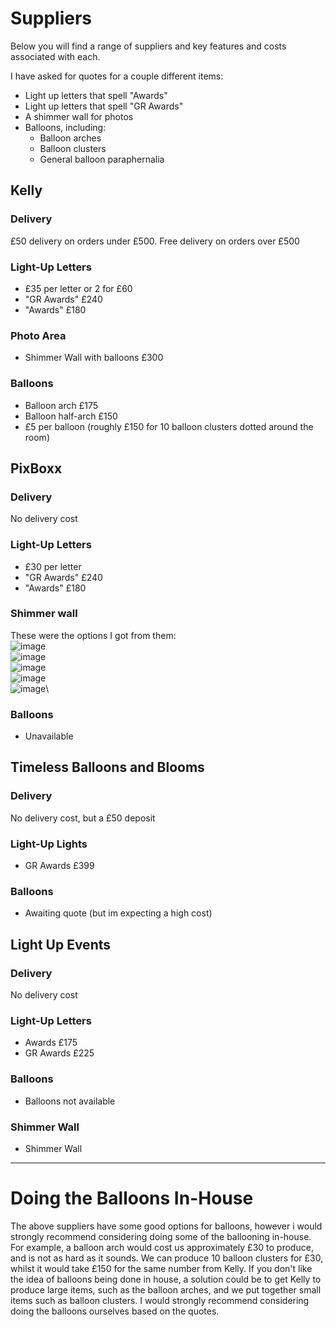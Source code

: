 # Suppliers
Below you will find a range of suppliers and key features and costs associated with each.

I have asked for quotes for a couple different items:
- Light up letters that spell "Awards"
- Light up letters that spell "GR Awards"
- A shimmer wall for photos
- Balloons, including:
  - Balloon arches
  - Balloon clusters
  - General balloon paraphernalia

## Kelly
### Delivery
£50 delivery on orders under £500. Free delivery on orders over £500
### Light-Up Letters
- £35 per letter or 2 for £60
- "GR Awards" £240
- "Awards" £180
### Photo Area
- Shimmer Wall with balloons £300
### Balloons
- Balloon arch £175
- Balloon half-arch £150
- £5 per balloon (roughly £150 for 10 balloon clusters dotted around the room)

## PixBoxx
### Delivery
No delivery cost
### Light-Up Letters
- £30 per letter
- "GR Awards" £240
- "Awards" £180
### Shimmer wall
These were the options I got from them:\
![image](https://github.com/user-attachments/assets/81d83e78-60ce-4d40-950f-b31837e73527)\
![image](https://github.com/user-attachments/assets/7da0ffb0-49f9-47c3-b8bb-89804be527fd)\
![image](https://github.com/user-attachments/assets/9a44ffad-0fc6-4cd0-9d0f-95b8abd3bbd8)\
![image](https://github.com/user-attachments/assets/0364a320-3e7d-4e4c-b624-881a813c2645)\
![image](https://github.com/user-attachments/assets/6ee841de-f7b2-4669-bf44-a26454ca77da)\
### Balloons
- Unavailable

## Timeless Balloons and Blooms
### Delivery
No delivery cost, but a £50 deposit
### Light-Up Lights
- GR Awards £399
### Balloons
- Awaiting quote (but im expecting a high cost)

## Light Up Events
### Delivery
No delivery cost
### Light-Up Letters
- Awards £175
- GR Awards £225
### Balloons
- Balloons not available
### Shimmer Wall
- Shimmer Wall

---
# Doing the Balloons In-House
The above suppliers have some good options for balloons, however i would strongly recommend considering doing some of the ballooning in-house. 
For example, a balloon arch would cost us approximately £30 to produce, and is not as hard as it sounds. We can produce 10 balloon clusters for £30, whilst it would take £150 for the same number from Kelly. 
If you don't like the idea of balloons being done in house, a solution could be to get Kelly to produce large items, such as the balloon arches, and we put together small items such as balloon clusters. 
I would strongly recommend considering doing the balloons ourselves based on the quotes.
